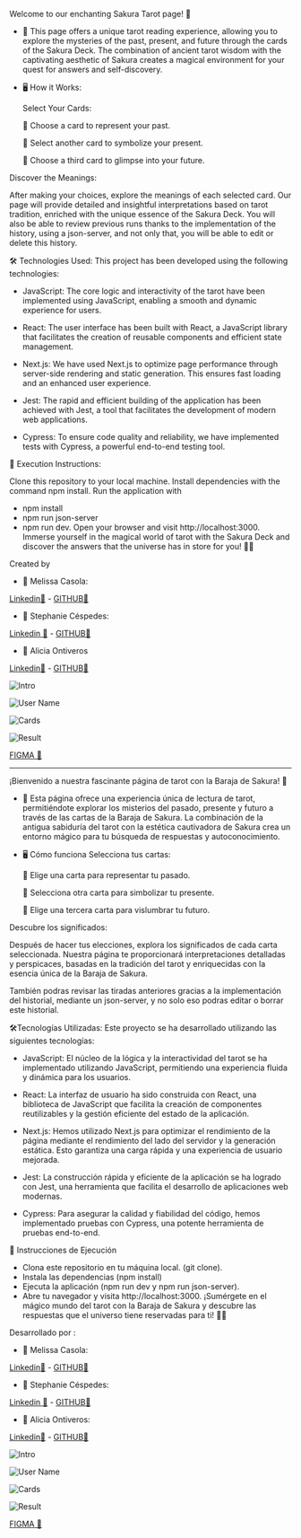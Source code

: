 Welcome to our enchanting Sakura Tarot page! 🌟

- 🧙 This page offers a unique tarot reading experience, allowing you to explore the mysteries of the past, present, and future through the cards of the Sakura Deck. The combination of ancient tarot wisdom with the captivating aesthetic of Sakura creates a magical environment for your quest for answers and self-discovery.

- 🖥️ How it Works: 

  Select Your Cards:

   🌌 Choose a card to represent your past.

   🌟 Select another card to symbolize your present.

   🌈 Choose a third card to glimpse into your future.


Discover the Meanings:

After making your choices, explore the meanings of each selected card. Our page will provide detailed and insightful interpretations based on tarot tradition, enriched with the unique essence of the Sakura Deck.
You will also be able to review previous runs thanks to the implementation of the history, using a json-server, and not only that, you will be able to edit or delete this history.


🛠️ Technologies Used: This project has been developed using the following technologies:

- JavaScript: The core logic and interactivity of the tarot have been implemented using JavaScript, enabling a smooth and dynamic experience for users.

- React: The user interface has been built with React, a JavaScript library that facilitates the creation of reusable components and efficient state management.

- Next.js: We have used Next.js to optimize page performance through server-side rendering and static generation. This ensures fast loading and an enhanced user experience.

- Jest: The rapid and efficient building of the application has been achieved with Jest, a tool that facilitates the development of modern web applications.

- Cypress: To ensure code quality and reliability, we have implemented tests with Cypress, a powerful end-to-end testing tool.


📘 Execution Instructions:

Clone this repository to your local machine.
Install dependencies with the command npm install.
Run the application with 
- npm install
- npm run json-server 
- npm run dev.
Open your browser and visit http://localhost:3000.
Immerse yourself in the magical world of tarot with the Sakura Deck and discover the answers that the universe has in store for you! 🌈✨

Created by

- 👩 Melissa Casola:

[Linkedin🔗](https://www.linkedin.com/in/melissa-casola/) -
[ GITHUB🔗](https://github.com/melitacasola)


- 👩 Stephanie Céspedes:

[Linkedin 🔗](https://www.linkedin.com/in/stephanie-cespedes/) -
[ GITHUB🔗](https://github.com/tephyxp)

- 👩 Alicia Ontiveros

 [Linkedin🔗](https://www.linkedin.com/in/alicia-ontiveros-escudero/) -
 [ GITHUB🔗](https://github.com/AliciaoE) 
 




![Intro](public/img/Intro.png)

![User Name](public/img/Username.png)

![Cards](public/img/main.png)

![Result](public/img/result.png)

[ FIGMA 🔗](https://www.figma.com/proto/AEsHjeqBND7869PWn9t035/Sakura-Tarot?type=design&node-id=64-2043&t=DS5GyE1pY2wQK3Dq-0&scaling=scale-down&page-id=0%3A1&starting-point-node-id=38%3A777&show-proto-sidebar=1)



-----------------------------------------------------------------------
¡Bienvenido a nuestra fascinante página de tarot con la Baraja de Sakura! 🌟

- 🧙 
Esta página ofrece una experiencia única de lectura de tarot, permitiéndote explorar los misterios del pasado, presente y futuro a través de las cartas de la Baraja de Sakura. La combinación de la antigua sabiduría del tarot con la estética cautivadora de Sakura crea un entorno mágico para tu búsqueda de respuestas y autoconocimiento.

- 🖥️ Cómo funciona
Selecciona tus cartas:

  🌌 Elige una carta para representar tu pasado.

  🌟 Selecciona otra carta para simbolizar tu presente.

  🌈 Elige una tercera carta para vislumbrar tu futuro.

Descubre los significados:

Después de hacer tus elecciones, explora los significados de cada carta seleccionada. Nuestra página te proporcionará interpretaciones detalladas y perspicaces, basadas en la tradición del tarot y enriquecidas con la esencia única de la Baraja de Sakura.

También podras revisar las tiradas anteriores gracias a la implementación del historial, mediante un json-server, y no solo eso podras editar o borrar este historial. 

🛠️Tecnologías Utilizadas:
Este proyecto se ha desarrollado utilizando las siguientes tecnologías:

- JavaScript: El núcleo de la lógica y la interactividad del tarot se ha implementado    utilizando JavaScript, permitiendo una experiencia fluida y dinámica para los usuarios.

- React: La interfaz de usuario ha sido construida con React, una biblioteca de JavaScript que facilita la creación de componentes reutilizables y la gestión eficiente del estado de la aplicación.

- Next.js: Hemos utilizado Next.js para optimizar el rendimiento de la página mediante el rendimiento del lado del servidor y la generación estática. Esto garantiza una carga rápida y una experiencia de usuario mejorada.

- Jest: La construcción rápida y eficiente de la aplicación se ha logrado con Jest, una herramienta que facilita el desarrollo de aplicaciones web modernas.

- Cypress: Para asegurar la calidad y fiabilidad del código, hemos implementado pruebas con Cypress, una potente herramienta de pruebas end-to-end.


📘 Instrucciones de Ejecución

- Clona este repositorio en tu máquina local. (git clone).
- Instala las dependencias (npm install)
- Ejecuta la aplicación  (npm run dev y  npm run json-server).
- Abre tu navegador y visita http://localhost:3000.
¡Sumérgete en el mágico mundo del tarot con la Baraja de Sakura y descubre las respuestas que el universo tiene reservadas para ti! 🌈✨

 Desarrollado por :

- 👩 Melissa Casola:

[Linkedin🔗](https://www.linkedin.com/in/melissa-casola/) -
[ GITHUB🔗](https://github.com/melitacasola)


- 👩 Stephanie Céspedes:

[Linkedin 🔗](https://www.linkedin.com/in/stephanie-cespedes/) -
[ GITHUB🔗](https://github.com/tephyxp)

- 👩 Alicia Ontiveros:

 [Linkedin🔗](https://www.linkedin.com/in/alicia-ontiveros-escudero/) -
 [ GITHUB🔗](https://github.com/AliciaoE) 
 

![Intro](public/img/Intro.png)

![User Name](public/img/Username.png)

![Cards](public/img/main.png)

![Result](public/img/result.png)

[ FIGMA 🔗](https://www.figma.com/proto/AEsHjeqBND7869PWn9t035/Sakura-Tarot?type=design&node-id=64-2043&t=DS5GyE1pY2wQK3Dq-0&scaling=scale-down&page-id=0%3A1&starting-point-node-id=38%3A777&show-proto-sidebar=1)
